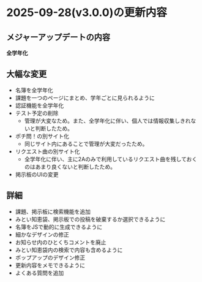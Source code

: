 # 2025-09-28(v3.0.0)の更新内容

## メジャーアップデートの内容
**全学年化**

## 大幅な変更
- 名簿を全学年化
- 課題を一つのページにまとめ、学年ごとに見られるように
- 認証機能を全学年化
- テスト予定の削除
  - 管理が大変なため。また、全学年化に伴い、個人では情報収集しきれないと判断したため。
- ポチ問！の別サイト化
  - 同じサイト内にあることで管理が大変だったため。
- リクエスト曲の別サイト化
  - 全学年化に伴い、主に2Aのみで利用しているリクエスト曲を残しておくのはあまり良くないと判断したため。
- 掲示板のUIの変更

## 詳細
- 課題、掲示板に検索機能を追加
- みとい知恵袋、掲示板での投稿を破棄するか選択できるように
- 名簿をJSで動的に生成できるように
- 細かなデザインの修正
- お知らせ内のひとくちコメントを廃止
- みとい知恵袋内の検索で内容も含めるように
- ポップアップのデザイン修正
- 更新内容をメモできるように
- よくある質問を追加